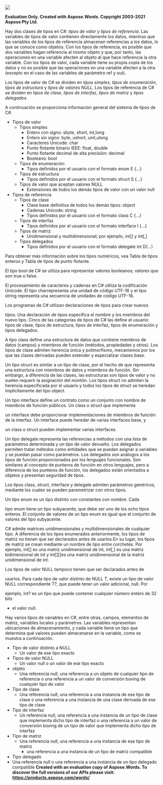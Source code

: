 ﻿![](04\_Tipos-y-variables.001.png)

**Evaluation Only. Created with Aspose.Words. Copyright 2003-2021 Aspose Pty Ltd.**

Hay dos clases de tipos en C#: *tipos de valor* y *tipos de referencia*. Las variables de tipos de valor contienen directamente los datos, mientras que las variables de los tipos de referencia almacenan referencias a los datos, lo que se conoce como objetos. Con los tipos de referencia, es posible que dos variables hagan referencia al mismo objeto y que, por tanto, las operaciones en una variable afecten al objeto al que hace referencia la otra variable. Con los tipos de valor, cada variable tiene su propia copia de los datos y no es posible que las operaciones en una variable afecten a la otra (excepto en el caso de las variables de parámetro ref y out). 

Los tipos de valor de C# se dividen en *tipos simples*, *tipos de enumeración*, *tipos de estructura* y *tipos de valores NULL*. Los tipos de referencia de C# se dividen en *tipos de clase*, *tipos de interfaz*, *tipos de matriz* y *tipos delegados*. 

A continuación se proporciona información general del sistema de tipos de C#. 

- Tipos de valor 
  - Tipos simples 
    - Entero con signo: sbyte, short, int,long 
    - Entero sin signo: byte, ushort, uint,ulong 
    - Caracteres Unicode: char 
    - Punto flotante binario IEEE: float, double 
    - Punto flotante decimal de alta precisión: decimal 
    - Booleano: bool 
  - Tipos de enumeración 
    - Tipos definidos por el usuario con el formato enum E {...} 
  - Tipos de estructura 
    - Tipos definidos por el usuario con el formato struct S {...} 
  - Tipos de valor que aceptan valores NULL 
    - Extensiones de todos los demás tipos de valor con un valor null 
- Tipos de referencia 
  - Tipos de clase 
    - Clase base definitiva de todos los demás tipos: object 
    - Cadenas Unicode: string 
    - Tipos definidos por el usuario con el formato class C {...} 
  - Tipos de interfaz 
    - Tipos definidos por el usuario con el formato interface I {...} 
  - Tipos de matriz 
    - Unidimensional y multidimensional; por ejemplo, int[] y int[,] 
  - Tipos delegados 
    - Tipos definidos por el usuario con el formato delegate int D(...) 

Para obtener más información sobre los tipos numéricos, vea Tabla de tipos enteros y Tabla de tipos de punto flotante. 

El tipo bool de C# se utiliza para representar valores booleanos; valores que son true o false. 

El procesamiento de caracteres y cadenas en C# utiliza la codificación Unicode. El tipo charrepresenta una unidad de código UTF-16 y el tipo string representa una secuencia de unidades de código UTF-16. 

Los programas de C# utilizan declaraciones de tipos para crear nuevos 

tipos. Una declaración de tipos especifica el nombre y los miembros del nuevo tipo. Cinco de las categorías de tipos de C# las define el usuario: tipos de clase, tipos de estructura, tipos de interfaz, tipos de enumeración y tipos delegados. 

A tipo class define una estructura de datos que contiene miembros de datos (campos) y miembros de función (métodos, propiedades y otros). Los tipos de clase admiten herencia única y polimorfismo, mecanismos por los que las clases derivadas pueden extender y especializar clases base. 

Un tipo struct es similar a un tipo de clase, por el hecho de que representa una estructura con miembros de datos y miembros de función. Sin embargo, a diferencia de las clases, las estructuras son tipos de valor y no suelen requerir la asignación del montón. Los tipos struct no admiten la herencia especificada por el usuario y todos los tipos de struct se heredan implícitamente del tipo object. 

Un tipo interface define un contrato como un conjunto con nombre de miembros de función públicos. Un class o struct que implementa 

un interface debe proporcionar implementaciones de miembros de función de la interfaz. Un interface puede heredar de varias interfaces base, y 

un class o struct pueden implementar varias interfaces. 

Un tipo delegate representa las referencias a métodos con una lista de parámetros determinada y un tipo de valor devuelto. Los delegados permiten tratar métodos como entidades que se puedan asignar a variables y se puedan pasar como parámetros. Los delegados son análogos a los tipos de función proporcionados por los lenguajes funcionales. Son similares al concepto de punteros de función en otros lenguajes, pero a diferencia de los punteros de función, los delegados están orientados a objetos y presentan seguridad de tipos. 

Los tipos class, struct, interface y delegate admiten parámetros genéricos, mediante los cuales se pueden parametrizar con otros tipos. 

Un tipo enum es un tipo distinto con constantes con nombre. Cada 

tipo enum tiene un tipo subyacente, que debe ser uno de los ocho tipos enteros. El conjunto de valores de un tipo enum es igual que el conjunto de valores del tipo subyacente. 

C# admite matrices unidimensionales y multidimensionales de cualquier tipo. A diferencia de los tipos enumerados anteriormente, los tipos de matriz no tienen que ser declarados antes de usarlos.En su lugar, los tipos de matriz se crean mediante un nombre de tipo entre corchetes. Por ejemplo, int[] es una matriz unidimensional de int, int[,] es una matriz bidimensional de int y int[][]es una matriz unidimensional de la matriz unidimensional de int. 

Los tipos de valor NULL tampoco tienen que ser declarados antes de 

usarlos. Para cada tipo de valor distinto de NULL T, existe un tipo de valor NULL correspondiente T?, que puede tener un valor adicional, null. Por 

ejemplo, int? es un tipo que puede contener cualquier número entero de 32 bits 

- el valor null. 

Hay varios tipos de variables en C#, entre otras, campos, elementos de matriz, variables locales y parámetros. Las variables representan ubicaciones de almacenamiento, y cada variable tiene un tipo que determina qué valores pueden almacenarse en la variable, como se muestra a continuación. 

- Tipo de valor distinto a NULL 
  - Un valor de ese tipo exacto 
- Tipos de valor NULL 
  - Un valor null o un valor de ese tipo exacto 
- objeto 
  - Una referencia null, una referencia a un objeto de cualquier tipo de referencia o una referencia a un valor de conversión boxing de cualquier tipo de valor 
- Tipo de clase 
  - Una referencia null, una referencia a una instancia de ese tipo de clase o una referencia a una instancia de una clase derivada de ese tipo de clase 
- Tipo de interfaz 
  - Un referencia null, una referencia a una instancia de un tipo de clase que implementa dicho tipo de interfaz o una referencia a un valor de conversión boxing de un tipo de valor que implementa dicho tipo de interfaz 
- Tipo de matriz 
  - Una referencia null, una referencia a una instancia de ese tipo de matriz 
    - una referencia a una instancia de un tipo de matriz compatible 
- Tipo delegado 
- Una referencia null o una referencia a una instancia de un tipo delegado compatible 
**Created with an evaluation copy of Aspose.Words. To discover the full versions of our APIs please visit: https://products.aspose.com/words/**
